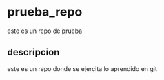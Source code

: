 # prueba_repo
este es un repo de prueba

## descripcion
este es un repo donde se ejercita lo aprendido en git
